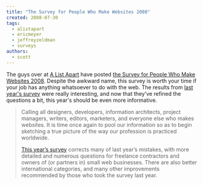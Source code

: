 ```yaml
---
title: "The Survey for People Who Make Websites 2008"
created: 2008-07-30
tags: 
  - alistapart
  - ericmeyer
  - jeffreyzeldman
  - surveys
authors: 
  - scott
---
```


The guys over at [A List Apart](http://alistapart.com/) have posted [the Survey for People Who Make Websites 2008](http://alistapart.com/articles/survey2008). Despite the awkward name, this survey is worth your time if your job has anything whatsoever to do with the web. The results from [last year's survey](http://alistapart.com/articles/2007surveyresults) were really interesting, and now that they've refined the questions a bit, this year's should be even more informative.

> Calling all designers, developers, information architects, project managers, writers, editors, marketers, and everyone else who makes websites. It is time once again to pool our information so as to begin sketching a true picture of the way our profession is practiced worldwide.
> 
> [This year’s survey](http://alistapart.com/articles/survey2008) corrects many of last year’s mistakes, with more detailed and numerous questions for freelance contractors and owners of (or partners in) small web businesses. There are also better international categories, and many other improvements recommended by those who took the survey last year.
